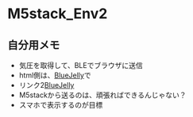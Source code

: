 # M5stack_Env2
 
## 自分用メモ
* 気圧を取得して、BLEでブラウザに送信
* html側は、[BlueJelly](https://github.com/electricbaka/bluejelly)で
* リンク2[BlueJelly](https://jellyware.jp/kuragemd/bluejelly/getting_started.html)
* M5stackから送るのは、頑張ればできるんじゃない？
* スマホで表示するのが目標